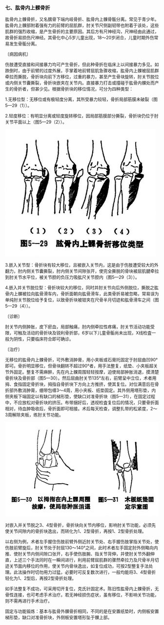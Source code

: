 ### 七、肱骨内上髁骨折

肱骨内上髁骨折，又名臑骨下端内岐骨折、肱骨内上髁骨骺分离。常见于青少年。肱骨内上髁部附着强有力的前臂的屈肌群，肘关节尺侧副韧带也附着于该处，这些肌群的强烈收缩，是产生骨折的主要原因。其后方有尺神经沟，尺神经由此通过，故骨折易损伤尺神经。其骨化中心5岁儿童出现，18〜20岁闭合，儿童时期外伤常易发生骨骺分离。

〔病因病机〕

伤肢遭受直接和间接暴力均可产生骨折，但此种骨折在临床上以间接暴力多见。如跌倒时，由于前臂的过度外展，手掌着地前臂屈肌急骤收缩，肱骨内上髁被屈肌群牵拉而撕脱，骨折块向前下方移位，过重的暴力，甚至产生骨块旋转，肘关节脱位或内侧关节囊撕裂，骨折块嵌夹在关节内。直接暴力打击或撞碰于肱骨内髁处而产生的骨折者，但甚少见。根据骨折块的移位情况，可分为四种类型：

1.无移位型：无移位或有极轻度分离，其所受暴力较轻，骨折局部筋膜未破裂（图5—29（1））。

2.轻度移位：有明显分离或轻度旋转移位，因局部筋膜部分撕裂，骨折块仍位于肘关节平面以上（图5—29（2））。

<img src="img\5-29.jpg" style="zoom:70%;" />

3.嵌入关节型：骨折块有较大移位，且被嵌入关节内，这是由于伤肢遭受较大的外翻力，肘内侧关节囊撕裂，肘内侧关节间隙张开，使完全撕脱的骨块被屈肌腱牵拉到肘关节水平位，被关节腔的负压力吸肱尺关节腔内（图5—29（3））。

4.嵌入并关节脱位型：骨折块较大的移位，同时并肘关节向后外侧脱位，撕脱之肱骨内上髁被拉向肱骨滑车内，骨折面朝向肱骨滑车，此类骨折易被忽略，常易误为单纯肘关节脱位给予复位，以致骨折块被钳夹在尺骨半月切迹和肱骨滑车之间（图5—29（4））。

〔诊断〕

肘关节内侧肿胀，皮下瘀血，局部触痛，肘内侧牵拉性疼痛，肘关节活动功能受限，可触及活动的骨折块及锐利骨折部，6岁以下儿童骨骺尚未出现，X线检査一般为阴性，只要临床符合即可确诊。

〔治疗〕

无移位的肱骨内上髁骨折，可外敷消肿膏，用小夹板或石膏托固定于肘屈曲凹90°即可。骨折明显移位，但骨块翻转不超过90°者，用手法整复，纸垫、小夹板超关节外固定。整复不需麻醉，先在内上髁周围轻轻按摩，迫使局部肿胀消退，摸清楚骨折块及骨折部（图5—30）。然后屈曲肘关节135°左右，前臂呈中立位，术者用拇、食指固定骨折块，拇指自骨折块下方向上方推挤，使其复位。对位满意后在骨折部外敷消肿膏，绷带包缠3〜4周，用小夹板、纸垫固定。其外侧用塔形垫，内侧夹板下端固定以有缺口的梯形垫，使缺口对准骨折块（图5—31），在固定过程中，不应放松对骨折块的挤压。布带捆好后，透视检査复位后的情况，只要骨折面相对，待血肿吸收后，骨折面即可相接。术后每天检查，调整扎带的松紧度，2〜3周解除夹板，练肘关节功能。

<img src="img\5-30、5-31.jpg" style="zoom:70%;" />

对嵌入并关节脱之3、4型骨折，骨折块向关节内移位，影响肘关节功能，必须先使关节间隙内的骨折块逸出，而转化为1、2型骨折，再按1、2型骨折处理。

以右侧为例，术者左手握住伤肢前臂外侧近肘关节处、右手握伤肢掌指关节处，使伤肢前臂旋后，肘关节处于肘屈130〜140°之间，此时术者左手固定肘外侧略向内推、使肘关节内侧间隙口张开，右手使伤肢腕、指关节背伸，并使肘关节外翻伸直，上述三个手法同时在一瞬间进行，利用前臂屈肌群的骤然牵拉力及尺骨半月切迹关节面内移位的作用，使关节内骨块逸出，如复位成功，可按2型整复手法处理。此法操作时切勿用力过猛，必要时可反复数次进行，一般均能将3、4型骨折轻化为1、2型后，再按2型骨折处理。

如手法整复不成功，可采用切开复位，克氏针固定术。陈旧性肱骨内上髁骨折，无骨性连接，也可考虑手术治疗。若无神经损伤症状，虽有移位，不影响关节功能，则不需再进行手术治疗。

固定与功能锻炼：基本与肱骨外髁骨折相同，不同的是在安置纸垫时，内侧板安置梯形垫，缺口对准骨折块，外侧板安置塔形坠于髁上部。
